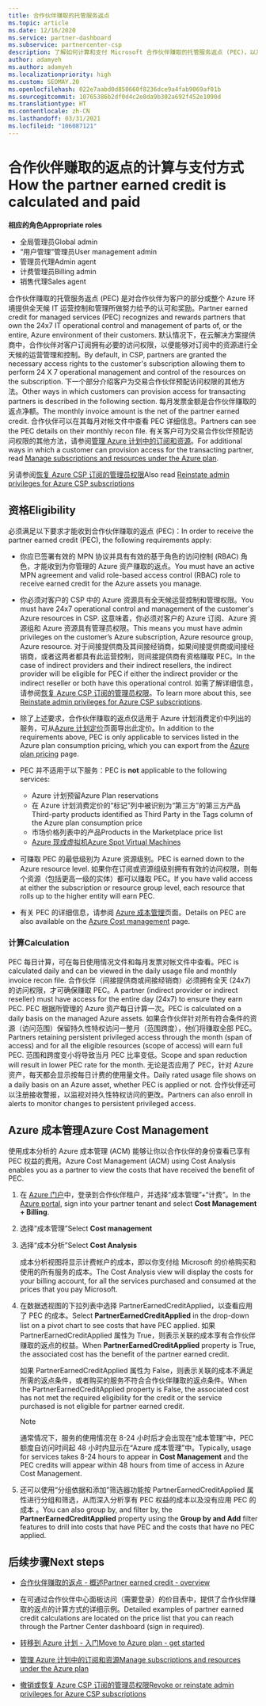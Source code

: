 ```yaml
---
title: 合作伙伴赚取的托管服务返点
ms.topic: article
ms.date: 12/16/2020
ms.service: partner-dashboard
ms.subservice: partnercenter-csp
description: 了解如何计算和支付 Microsoft 合作伙伴赚取的托管服务返点 (PEC)，以及如何确保你有资格赚取它们。
author: adamyeh
ms.author: adamyeh
ms.localizationpriority: high
ms.custom: SEOMAY.20
ms.openlocfilehash: 022e7aabd0d850660f8236dce9a4fab9069af01b
ms.sourcegitcommit: 10765386b2df0d4c2e8da9b302a692f452e1090d
ms.translationtype: HT
ms.contentlocale: zh-CN
ms.lasthandoff: 03/31/2021
ms.locfileid: "106087121"
---
```

# <a name="how-the-partner-earned-credit-is-calculated-and-paid"></a><span data-ttu-id="bcf2e-103">合作伙伴赚取的返点的计算与支付方式</span><span class="sxs-lookup"><span data-stu-id="bcf2e-103">How the partner earned credit is calculated and paid</span></span>

<span data-ttu-id="bcf2e-104">**相应的角色**</span><span class="sxs-lookup"><span data-stu-id="bcf2e-104">**Appropriate roles**</span></span>

- <span data-ttu-id="bcf2e-105">全局管理员</span><span class="sxs-lookup"><span data-stu-id="bcf2e-105">Global admin</span></span>
- <span data-ttu-id="bcf2e-106">“用户管理”管理员</span><span class="sxs-lookup"><span data-stu-id="bcf2e-106">User management admin</span></span>
- <span data-ttu-id="bcf2e-107">管理员代理</span><span class="sxs-lookup"><span data-stu-id="bcf2e-107">Admin agent</span></span>
- <span data-ttu-id="bcf2e-108">计费管理员</span><span class="sxs-lookup"><span data-stu-id="bcf2e-108">Billing admin</span></span>
- <span data-ttu-id="bcf2e-109">销售代理</span><span class="sxs-lookup"><span data-stu-id="bcf2e-109">Sales agent</span></span>

<span data-ttu-id="bcf2e-110">合作伙伴赚取的托管服务返点 (PEC) 是对合作伙伴为客户的部分或整个 Azure 环境提供全天候 IT 运营控制和管理所做努力给予的认可和奖励。</span><span class="sxs-lookup"><span data-stu-id="bcf2e-110">Partner earned credit for managed services (PEC) recognizes and rewards partners that own the 24x7 IT operational control and management of parts of, or the entire, Azure environment of their customers.</span></span> <span data-ttu-id="bcf2e-111">默认情况下，在云解决方案提供商中，合作伙伴对客户订阅拥有必要的访问权限，以便能够对订阅中的资源进行全天候的运营管理和控制。</span><span class="sxs-lookup"><span data-stu-id="bcf2e-111">By default, in CSP, partners are granted the necessary access rights to the customer's subscription allowing them to perform 24 X 7 operational management and control of the resources on the subscription.</span></span> <span data-ttu-id="bcf2e-112">下一个部分介绍客户为交易合作伙伴预配访问权限的其他方法。</span><span class="sxs-lookup"><span data-stu-id="bcf2e-112">Other ways in which customers can provision access for transacting partners is described in the following section.</span></span> <span data-ttu-id="bcf2e-113">每月发票金额是合作伙伴赚取的返点净额。</span><span class="sxs-lookup"><span data-stu-id="bcf2e-113">The monthly invoice amount is the net of the partner earned credit.</span></span> <span data-ttu-id="bcf2e-114">合作伙伴可以在其每月对帐文件中查看 PEC 详细信息。</span><span class="sxs-lookup"><span data-stu-id="bcf2e-114">Partners can see the PEC details on their monthly recon file.</span></span> <span data-ttu-id="bcf2e-115">有关客户可为交易合作伙伴预配访问权限的其他方法，请参阅[管理 Azure 计划中的订阅和资源](azure-plan-manage.md)。</span><span class="sxs-lookup"><span data-stu-id="bcf2e-115">For additional ways in which a customer can provision access for the transacting partner, read [Manage subscriptions and resources under the Azure plan](azure-plan-manage.md).</span></span>

<span data-ttu-id="bcf2e-116">另请参阅[恢复 Azure CSP 订阅的管理员权限](revoke-reinstate-csp.md)</span><span class="sxs-lookup"><span data-stu-id="bcf2e-116">Also read [Reinstate admin privileges for Azure CSP subscriptions](revoke-reinstate-csp.md)</span></span>

## <a name="eligibility"></a><span data-ttu-id="bcf2e-117">资格</span><span class="sxs-lookup"><span data-stu-id="bcf2e-117">Eligibility</span></span>

<span data-ttu-id="bcf2e-118">必须满足以下要求才能收到合作伙伴赚取的返点 (PEC)：</span><span class="sxs-lookup"><span data-stu-id="bcf2e-118">In order to receive the partner earned credit (PEC), the following requirements apply:</span></span> 

- <span data-ttu-id="bcf2e-119">你应已签署有效的 MPN 协议并具有有效的基于角色的访问控制 (RBAC) 角色，才能收到为你管理的 Azure 资产赚取的返点。</span><span class="sxs-lookup"><span data-stu-id="bcf2e-119">You must have an active MPN agreement and valid role-based access control (RBAC) role to receive earned credit for the Azure assets you manage.</span></span>

- <span data-ttu-id="bcf2e-120">你必须对客户的 CSP 中的 Azure 资源具有全天候运营控制和管理权限。</span><span class="sxs-lookup"><span data-stu-id="bcf2e-120">You must have 24x7 operational control and management of the customer's Azure resources in CSP.</span></span> <span data-ttu-id="bcf2e-121">这意味着，你必须对客户的 Azure 订阅、Azure 资源组和 Azure 资源具有管理员权限。</span><span class="sxs-lookup"><span data-stu-id="bcf2e-121">This means you must have admin privileges on the customer’s Azure subscription, Azure resource group, Azure resource.</span></span> <span data-ttu-id="bcf2e-122">对于间接提供商及其间接经销商，如果间接提供商或间接经销商，或者这两者都具有此运营控制，则间接提供商有资格赚取 PEC。</span><span class="sxs-lookup"><span data-stu-id="bcf2e-122">In the case of indirect providers and their indirect resellers, the indirect provider will be eligible for PEC if either the indirect provider or the indirect reseller or both have this operational control.</span></span> <span data-ttu-id="bcf2e-123">如需了解详细信息，请参阅[恢复 Azure CSP 订阅的管理员权限](./revoke-reinstate-csp.md)。</span><span class="sxs-lookup"><span data-stu-id="bcf2e-123">To learn more about this, see [Reinstate admin privileges for Azure CSP subscriptions](./revoke-reinstate-csp.md).</span></span>

- <span data-ttu-id="bcf2e-124">除了上述要求，合作伙伴赚取的返点仅适用于 Azure 计划消费定价中列出的服务，可从[Azure 计划定价](https://partner.microsoft.com/commerce/sales)页面导出此定价。</span><span class="sxs-lookup"><span data-stu-id="bcf2e-124">In addition to the requirements above, PEC is only applicable to services listed in the Azure plan consumption pricing, which you can export from the [Azure plan pricing](https://partner.microsoft.com/commerce/sales) page.</span></span>

- <span data-ttu-id="bcf2e-125">PEC 并不适用于以下服务：</span><span class="sxs-lookup"><span data-stu-id="bcf2e-125">PEC is **not** applicable to the following services:</span></span>
    - <span data-ttu-id="bcf2e-126">Azure 计划预留</span><span class="sxs-lookup"><span data-stu-id="bcf2e-126">Azure Plan reservations</span></span>
    - <span data-ttu-id="bcf2e-127">在 Azure 计划消费定价的“标记”列中被识别为“第三方”的第三方产品</span><span class="sxs-lookup"><span data-stu-id="bcf2e-127">Third-party products identified as Third Party in the Tags column of the Azure plan consumption price</span></span>
    - <span data-ttu-id="bcf2e-128">市场价格列表中的产品</span><span class="sxs-lookup"><span data-stu-id="bcf2e-128">Products in the Marketplace price list</span></span>
    - [<span data-ttu-id="bcf2e-129">Azure 现成虚拟机</span><span class="sxs-lookup"><span data-stu-id="bcf2e-129">Azure Spot Virtual Machines</span></span>](https://partner.microsoft.com/resources/collection/azure-spot-in-csp#/)

- <span data-ttu-id="bcf2e-130">可赚取 PEC 的最低级别为 Azure 资源级别。</span><span class="sxs-lookup"><span data-stu-id="bcf2e-130">PEC is earned down to the Azure resource level.</span></span> <span data-ttu-id="bcf2e-131">如果你在订阅或资源组级别拥有有效的访问权限，则每个资源（包括更高一级的实体）都可以赚取 PEC。</span><span class="sxs-lookup"><span data-stu-id="bcf2e-131">If you have valid access at either the subscription or resource group level, each resource that rolls up to the higher entity will earn PEC.</span></span>

- <span data-ttu-id="bcf2e-132">有关 PEC 的详细信息，请参阅 [Azure 成本管理](/azure/cost-management-billing/costs/get-started-partners)页面。</span><span class="sxs-lookup"><span data-stu-id="bcf2e-132">Details on PEC are also available on the [Azure Cost management](/azure/cost-management-billing/costs/get-started-partners) page.</span></span>

### <a name="calculation"></a><span data-ttu-id="bcf2e-133">计算</span><span class="sxs-lookup"><span data-stu-id="bcf2e-133">Calculation</span></span>

<span data-ttu-id="bcf2e-134">PEC 每日计算，可在每日使用情况文件和每月发票对帐文件中查看。</span><span class="sxs-lookup"><span data-stu-id="bcf2e-134">PEC is calculated daily and can be viewed in the daily usage file and monthly invoice recon file.</span></span> <span data-ttu-id="bcf2e-135">合作伙伴（间接提供商或间接经销商）必须拥有全天 (24x7) 的访问权限，才可确保赚取 PEC。</span><span class="sxs-lookup"><span data-stu-id="bcf2e-135">A partner (indirect provider or indirect reseller) must have access for the entire day (24x7) to ensure they earn PEC.</span></span> <span data-ttu-id="bcf2e-136">PEC 根据所管理的 Azure 资产每日计算一次。</span><span class="sxs-lookup"><span data-stu-id="bcf2e-136">PEC is calculated on a daily basis on the managed Azure assets.</span></span> <span data-ttu-id="bcf2e-137">如果合作伙伴针对所有符合条件的资源（访问范围）保留持久性特权访问一整月（范围跨度），他们将赚取全部 PEC。</span><span class="sxs-lookup"><span data-stu-id="bcf2e-137">Partners retaining persistent privileged access through the month (span of access) and for all the eligible resources (scope of access) will earn full PEC.</span></span> <span data-ttu-id="bcf2e-138">范围和跨度变小将导致当月 PEC 比率变低。</span><span class="sxs-lookup"><span data-stu-id="bcf2e-138">Scope and span reduction will result in lower PEC rate for the month.</span></span> <span data-ttu-id="bcf2e-139">无论是否应用了 PEC，针对 Azure 资产，每天都会显示按每日计费的使用量文件。</span><span class="sxs-lookup"><span data-stu-id="bcf2e-139">Daily rated usage file shows on a daily basis on an Azure asset, whether PEC is applied or not.</span></span> <span data-ttu-id="bcf2e-140">合作伙伴还可以注册接收警报，以监视对持久性特权访问的更改。</span><span class="sxs-lookup"><span data-stu-id="bcf2e-140">Partners can also enroll in alerts to monitor changes to persistent privileged access.</span></span>

## <a name="azure-cost-management"></a><span data-ttu-id="bcf2e-141">Azure 成本管理</span><span class="sxs-lookup"><span data-stu-id="bcf2e-141">Azure Cost Management</span></span>

<span data-ttu-id="bcf2e-142">使用成本分析的 Azure 成本管理 (ACM) 能够让你以合作伙伴的身份查看已享有 PEC 权益的费用。</span><span class="sxs-lookup"><span data-stu-id="bcf2e-142">Azure Cost Management (ACM) using Cost Analysis enables you as a partner to view the costs that have received the benefit of PEC.</span></span>  

1. <span data-ttu-id="bcf2e-143">在 [Azure 门户](https://portal.azure.com)中，登录到合作伙伴租户，并选择“成本管理”+“计费”。</span><span class="sxs-lookup"><span data-stu-id="bcf2e-143">In the [Azure portal](https://portal.azure.com), sign into your partner tenant and select **Cost Management + Billing**.</span></span>

2. <span data-ttu-id="bcf2e-144">选择“成本管理”</span><span class="sxs-lookup"><span data-stu-id="bcf2e-144">Select **Cost management**</span></span>

3. <span data-ttu-id="bcf2e-145">选择“成本分析”</span><span class="sxs-lookup"><span data-stu-id="bcf2e-145">Select **Cost Analysis**</span></span>

   <span data-ttu-id="bcf2e-146">成本分析视图将显示计费帐户的成本，即以你支付给 Microsoft 的价格购买和使用的所有服务的成本。</span><span class="sxs-lookup"><span data-stu-id="bcf2e-146">The Cost Analysis view will display the costs for your billing account, for all the services purchased and consumed at the prices that you pay Microsoft.</span></span>

4. <span data-ttu-id="bcf2e-147">在数据透视图的下拉列表中选择 PartnerEarnedCreditApplied，以查看应用了 PEC 的成本。</span><span class="sxs-lookup"><span data-stu-id="bcf2e-147">Select **PartnerEarnedCreditApplied** in the drop-down list on a pivot chart to see costs that have PEC applied.</span></span> <span data-ttu-id="bcf2e-148">如果 PartnerEarnedCreditApplied 属性为 True，则表示关联的成本享有合作伙伴赚取的返点的权益。</span><span class="sxs-lookup"><span data-stu-id="bcf2e-148">When **PartnerEarnedCreditApplied** property is True, the associated cost has the benefit of the partner earned credit.</span></span> 

   <span data-ttu-id="bcf2e-149">如果 PartnerEarnedCreditApplied 属性为 False，则表示关联的成本不满足所需的返点条件，或者购买的服务不符合合作伙伴赚取的返点条件。</span><span class="sxs-lookup"><span data-stu-id="bcf2e-149">When the PartnerEarnedCreditApplied property is False, the associated cost has not met the required eligibility for the credit or the service purchased is not eligible for partner earned credit.</span></span>

   >[!NOTE] 
   ><span data-ttu-id="bcf2e-150">通常情况下，服务的使用情况在 8-24 小时后才会出现在“成本管理”中，PEC 额度自访问时间起 48 小时内显示在“Azure 成本管理”中。</span><span class="sxs-lookup"><span data-stu-id="bcf2e-150">Typically, usage for services takes 8-24 hours to appear in **Cost Management** and the PEC credits will appear within 48 hours from time of access in Azure Cost Management.</span></span>

5. <span data-ttu-id="bcf2e-151">还可以使用“分组依据和添加”筛选器功能按 PartnerEarnedCreditApplied 属性进行分组和筛选，从而深入分析享有 PEC 权益的成本以及没有应用 PEC 的成本 。</span><span class="sxs-lookup"><span data-stu-id="bcf2e-151">You can also group by, and filter by, the **PartnerEarnedCreditApplied** property using the **Group by and Add** filter features to drill into costs that have PEC and the costs that have no PEC applied.</span></span>

## <a name="next-steps"></a><span data-ttu-id="bcf2e-152">后续步骤</span><span class="sxs-lookup"><span data-stu-id="bcf2e-152">Next steps</span></span>

- [<span data-ttu-id="bcf2e-153">合作伙伴赚取的返点 - 概述</span><span class="sxs-lookup"><span data-stu-id="bcf2e-153">Partner earned credit - overview</span></span>](partner-earned-credit.md)

- <span data-ttu-id="bcf2e-154">在可通过合作伙伴中心面板访问（需要登录）的价目表中，提供了合作伙伴赚取的返点的计算方式的详细示例。</span><span class="sxs-lookup"><span data-stu-id="bcf2e-154">Detailed examples of partner earned credit calculations are located on the price list that you can reach through the Partner Center dashboard (sign in required).</span></span>

- [<span data-ttu-id="bcf2e-155">转移到 Azure 计划 - 入门</span><span class="sxs-lookup"><span data-stu-id="bcf2e-155">Move to Azure plan - get started</span></span>](azure-plan-get-started.md)

- [<span data-ttu-id="bcf2e-156">管理 Azure 计划中的订阅和资源</span><span class="sxs-lookup"><span data-stu-id="bcf2e-156">Manage subscriptions and resources under the Azure plan</span></span>](azure-plan-manage.md)

- [<span data-ttu-id="bcf2e-157">撤销或恢复 Azure CSP 订阅的管理员权限</span><span class="sxs-lookup"><span data-stu-id="bcf2e-157">Revoke or reinstate admin privileges for Azure CSP subscriptions</span></span>](revoke-reinstate-csp.md)
